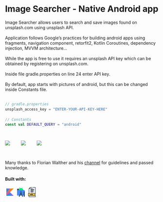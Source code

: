 # Image Searcher - Native Android app
 
Image Searcher allows users to search and save images found on unsplash.com using unsplash API.<br><br>
Application follows Google’s practices for building android apps using fragments, navigation component, retorfit2, Kotlin Coroutines, dependency injection, MVVM architecture...<br><br>
While the app is free to use it requires an unsplash API key which can be obtained by registering on unsplash.com.<br><br>
Inside file gradle.properties on line 24 enter API key.<br><br>
By default, app starts with pictures of android, but this can be changed inside Constants file.<br><br>
```kotlin
// gradle.properties
unsplash_access_key = "ENTER-YOUR-API-KEY-HERE"

// Constants
const val DEFAULT_QUERY = "android"
```
<br>

![][gallery] &emsp;&emsp; ![][details] &emsp;&emsp; ![][details_night]

<br>

Many thanks to Florian Walther and his [channel](https://www.youtube.com/@codinginflow) for guidelines and passed knowledge.
#### Built with:

![Kotlin][kotlinRef] ![Android Studio][aStudioRef] ![XML][xmlRef]

[gallery]: https://github.com/puhacinboris/puhacinboris/blob/main/images/imageSearcher/image_searcher_app.png
[details]: https://github.com/puhacinboris/puhacinboris/blob/main/images/imageSearcher/image_searcher_details.png
[details_night]: https://github.com/puhacinboris/puhacinboris/blob/main/images/imageSearcher/image_searcher_details_night.png
[kotlinRef]: https://github.com/puhacinboris/puhacinboris/blob/main/images/kotlin.png "Kotlin"
[aStudioRef]: https://github.com/puhacinboris/puhacinboris/blob/main/images/android-studio.png "Android Studio"
[xmlRef]: https://github.com/puhacinboris/puhacinboris/blob/main/images/xml.png "XML"
